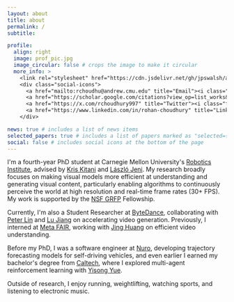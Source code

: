 ```yaml
---
layout: about
title: about
permalink: /
subtitle:

profile:
  align: right
  image: prof_pic.jpg
  image_circular: false # crops the image to make it circular
  more_info: >
    <link rel="stylesheet" href="https://cdn.jsdelivr.net/gh/jpswalsh/academicons@1/css/academicons.min.css">
    <div class="social-icons">
      <a href="mailto:rchoudhu@andrew.cmu.edu" title="Email"><i class="fas fa-envelope"></i></a>
      <a href="https://scholar.google.com/citations?view_op=list_works&hl=en&user=G01350MAAAAJ" title="Google Scholar"><i class="ai ai-google-scholar"></i></a>
      <a href="https://x.com/rchoudhury997" title="Twitter"><i class="fab fa-twitter"></i></a>
      <a href="https://www.linkedin.com/in/rohan-choudhury" title="LinkedIn"><i class="fab fa-linkedin"></i></a>
    </div>

news: true # includes a list of news items
selected_papers: true # includes a list of papers marked as "selected={true}"
social: false # includes social icons at the bottom of the page
---
```


I'm a fourth-year PhD student at Carnegie Mellon University's [Robotics Institute](https://www.ri.cmu.edu/), advised by [Kris Kitani](https://kriskitani.github.io/) and [László Jeni](https://www.laszlojeni.com/). My research broadly focuses on making visual models more efficient at understanding and generating visual content, particularly enabling algorithms to continuously perceive the world at high resolution and real-time frame rates (30+ FPS). My work is supported by the [NSF GRFP](https://www.nsfgrfp.org/) Fellowship.

Currently, I'm also a Student Researcher at [ByteDance](https://team.doubao.com/en/), collaborating with [Peter Lin](https://www.linkedin.com/in/shanchuanlin/) and [Lu Jiang](http://www.lujiang.info/) on accelerating video generation. 
Previously, I interned at [Meta FAIR](https://ai.meta.com/research/), working with [Jing Huang](https://superirabbit.github.io/) on efficient video understanding.

Before my PhD, I was a software engineer at [Nuro](https://www.nuro.ai/), developing trajectory forecasting models for self-driving vehicles, and even earlier I earned my bachelor's degree from [Caltech](https://www.caltech.edu/), where I explored multi-agent reinforcement learning with [Yisong Yue](https://www.yisongyue.com/).

Outside of research, I enjoy running, weightlifting, watching sports, and listening to electronic music.